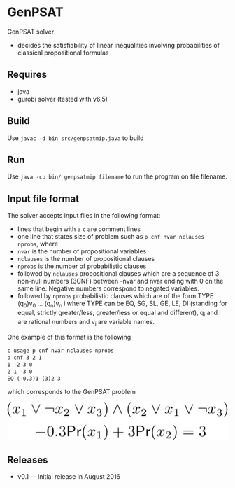 # GenPSAT
GenPSAT solver
* decides the satisfiability of linear inequalities involving probabilities of classical propositional formulas

## Requires
* java
* gurobi solver (tested with v6.5)

## Build
Use `javac -d bin src/genpsatmip.java` to build

## Run
Use `java -cp bin/ genpsatmip filename` to run the program on file filename.

## Input file format
The solver accepts input files in the following format:
* lines that begin with a `c` are comment lines
* one line that states size of problem such as `p cnf nvar nclauses nprobs`, where 
 * `nvar` is the number of propositional variables
 * `nclauses` is the number of propositional clauses
 * `nprobs` is the number of probabilistic clauses
* followed by `nclauses` propositional clauses which are a sequence of 3 non-null numbers (3CNF) between -nvar and nvar ending with 0 on the same line. Negative numbers correspond to negated variables.
* followed by `nprobs` probabilistic clauses which are of the form TYPE (q<sub>0</sub>)v<sub>0</sub> ... (q<sub>n</sub>)v<sub>n</sub> i where TYPE can be EQ, SG, SL, GE, LE, DI (standing for equal, strictly greater/less, greater/less or equal and different), q<sub>i</sub> and i are rational numbers and v<sub>i</sub> are variable names.

One example of this format is the following

```
c usage p cnf nvar nclauses nprobs
p cnf 3 2 1
1 -2 3 0
2 1 -3 0
EQ (-0.3)1 (3)2 3
```

which corresponds to the GenPSAT problem 

![genpsat](https://github.com/fcasal/genpsat/blob/master/img/ex1.jpg?raw=true)

## Releases
* v0.1 -- Initial release in August 2016
